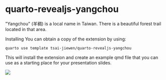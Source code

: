 # quarto-revealjs-yangchou

"Yangchou" (羊稠) is a local name in Taiwan. There is a beautiful forest trail located in that area.

Installing You can obtain a copy of the extension by using:

```         
quarto use template tsai-jiewen/quarto-revealjs-yangchou
```

This will install the extension and create an example qmd file that you can use as a starting place for your presentation slides.

![](https://github.com/tsai-jiewen/quarto-revealjs-yangchou/blob/fb8504097923d696e0e3bf8c2f9ab45134bd9053/Screenshot%202024-01-23%20at%2020.22.07.png)
